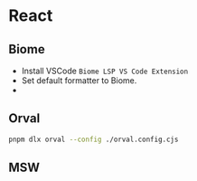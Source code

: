 # React

## Biome

* Install VSCode `Biome LSP VS Code Extension`
* Set default formatter to Biome.
* 


## Orval

```sh
pnpm dlx orval --config ./orval.config.cjs
```


## MSW

```

```

